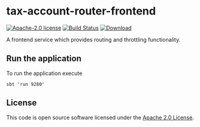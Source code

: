 tax-account-router-frontend
==========================

[![Apache-2.0 license](http://img.shields.io/badge/license-Apache-brightgreen.svg)](http://www.apache.org/licenses/LICENSE-2.0.html) [![Build Status](https://travis-ci.org/hmrc/tax-account-router-frontend.svg)](https://travis-ci.org/hmrc/tax-account-router-frontend) [ ![Download](https://api.bintray.com/packages/hmrc/releases/tax-account-router-frontend/images/download.svg) ](https://bintray.com/hmrc/releases/tax-account-router-frontend/_latestVersion)

A frontend service which provides routing and throttling functionality.

## Run the application

To run the application execute

```
sbt 'run 9280' 
```

## License ##

This code is open source software licensed under the [Apache 2.0 License]("http://www.apache.org/licenses/LICENSE-2.0.html").
